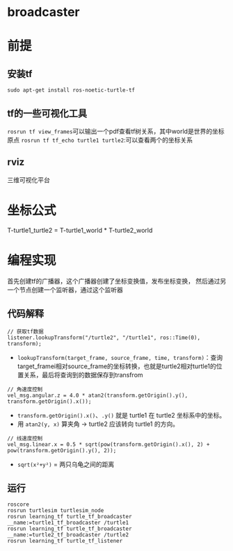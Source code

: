 # broadcaster
# 前提
## 安装tf
```
sudo apt-get install ros-noetic-turtle-tf
```
## tf的一些可视化工具
`rosrun tf view_frames`可以输出一个pdf查看tf树关系，其中world是世界的坐标原点
`rosrun tf tf_echo turtle1 turtle2`:可以查看两个的坐标关系
## rviz
三维可视化平台

# 坐标公式
T-turtle1_turtle2 = T-turtle1_world * T-turtle2_world

# 编程实现
首先创建tf的广播器，这个广播器创建了坐标变换值，发布坐标变换，
然后通过另一个节点创建一个监听器，通过这个监听器

## 代码解释
```
// 获取tf数据
listener.lookupTransform("/turtle2", "/turtle1", ros::Time(0), transform);
```
- `lookupTransform(target_frame, source_frame, time, transform)`：查询target_framei相对source_frame的坐标转换，也就是turtle2相对turtle1的位置关系，最后将查询到的数据保存到transfrom

```
// 角速度控制
vel_msg.angular.z = 4.0 * atan2(transform.getOrigin().y(), transform.getOrigin().x());
```
- `transform.getOrigin().x()`、`.y()` 就是 turtle1 在 turtle2 坐标系中的坐标。
- 用 `atan2(y, x)` 算夹角 → turtle2 应该转向 turtle1 的方向。

```
// 线速度控制
vel_msg.linear.x = 0.5 * sqrt(pow(transform.getOrigin().x(), 2) + pow(transform.getOrigin().y(), 2));
```
- `sqrt(x²+y²)` = 两只乌龟之间的距离

## 运行
```
roscore
rosrun turtlesim turtlesim_node
rosrun learning_tf turtle_tf_broadcaster __name:=turtle1_tf_broadcaster /turtle1
rosrun learning_tf turtle_tf_broadcaster __name:=turtle2_tf_broadcaster /turtle2
rosrun learning_tf turtle_tf_listener
```